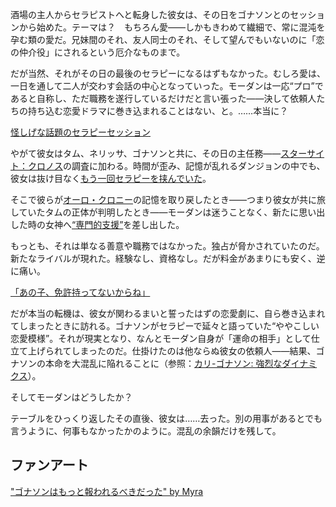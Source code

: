 <!-- title: モーダン・ラムジー -->
<!-- status: 生存 -->

酒場の主人からセラピストへと転身した彼女は、その日をゴナソンとのセッションから始めた。テーマは？　もちろん愛――しかもきわめて繊細で、常に混沌を孕む類の愛だ。兄妹間のそれ、友人同士のそれ、そして望んでもいないのに「恋の仲介役」にされるという厄介なものまで。

だが当然、それがその日の最後のセラピーになるはずもなかった。むしろ愛は、一日を通して二人が交わす会話の中心となっていった。モーダンは一応“プロ”であると自称し、ただ職務を遂行しているだけだと言い張った――決して依頼人たちの持ち込む恋愛ドラマに巻き込まれることはない、と。……本当に？

[怪しげな話題のセラピーセッション](#embed:https://www.youtube.com/live/AVolo2GU708?si=4AnsPPNT_wg8l5Ml&t=215)

やがて彼女はタム、ネリッサ、ゴナソンと共に、その日の主任務――[スターサイト：クロノス](https://www.youtube.com/live/AVolo2GU708?si=lAhFFA_4EjWnc_FJ&t=4562)の調査に加わる。時間が歪み、記憶が乱れるダンジョンの中でも、彼女は抜け目なく[もう一回セラピーを挟んでいた](https://www.youtube.com/live/AVolo2GU708?si=P7SB05k5Jd07spd9&t=7538)。

そこで彼らが[オーロ・クロニー](https://www.youtube.com/live/AVolo2GU708?si=SEplOgl1s3k3hXcx&t=7906)の記憶を取り戻したとき――つまり彼女が共に旅していたタムの正体が判明したとき――モーダンは迷うことなく、新たに思い出した時の女神へ[“専門的支援”](https://www.youtube.com/live/AVolo2GU708?si=1nQSEO7cubwb8rFH&t=8151)を差し出した。

もっとも、それは単なる善意や職務ではなかった。独占が脅かされていたのだ。新たなライバルが現れた。経験なし、資格なし。だが料金があまりにも安く、逆に痛い。

[「あの子、免許持ってないからね」](#embed:https://www.youtube.com/live/AVolo2GU708?si=jllaYw_Lnzhq52cC&t=3403)

だが本当の転機は、彼女が関わるまいと誓ったはずの恋愛劇に、自ら巻き込まれてしまったときに訪れる。ゴナソンがセラピーで延々と語っていた“ややこしい恋愛模様”。それが現実となり、なんとモーダン自身が「運命の相手」として仕立て上げられてしまったのだ。仕掛けたのは他ならぬ彼女の依頼人――結果、ゴナソンの本命を大混乱に陥れることに（参照：[カリ-ゴナソン: 強烈なダイナミクス](#edge:calli-gigi)）。

そしてモーダンはどうしたか？

テーブルをひっくり返したその直後、彼女は……去った。別の用事があるとでも言うように、何事もなかったかのように。混乱の余韻だけを残して。

## ファンアート

["ゴナソンはもっと報われるべきだった" by Myra](https://x.com/maybe_myra28/status/1920143568561180880)

<!-- shiori, calli -->
